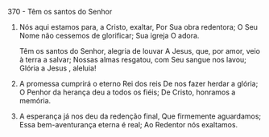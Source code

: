 370 - Têm os santos do Senhor

1. Nós aqui estamos para, a Cristo, exaltar,
   Por Sua obra redentora;
   O Seu Nome não cessemos de glorificar;
   Sua igreja O adora.

   Têm os santos do Senhor, alegria de louvar
   A Jesus, que, por amor, veio à terra a salvar;
   Nossas almas resgatou, com Seu sangue nos lavou;
   Glória a Jesus , aleluia!

2. A promessa cumprirá o eterno Rei dos reis
   De nos fazer herdar a glória;
   O Penhor da herança deu a todos os fiéis;
   De Cristo, honramos a memória.

3. A esperança já nos deu da redenção final,
   Que firmemente aguardamos;
   Essa bem-aventurança eterna é real;
   Ao Redentor nós exaltamos.
